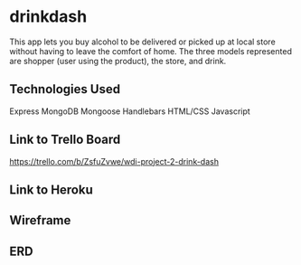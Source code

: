 # drinkdash
This app lets you buy alcohol to be delivered or picked up at local store without having to leave the comfort of home. 
The three models represented are shopper (user using the product), the store, and drink.

## Technologies Used
Express
MongoDB
Mongoose
Handlebars
HTML/CSS
Javascript

## Link to Trello Board
https://trello.com/b/ZsfuZvwe/wdi-project-2-drink-dash

## Link to Heroku

## Wireframe

## ERD


